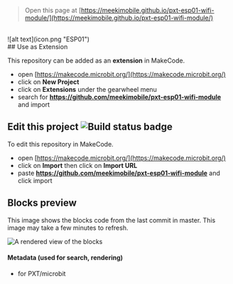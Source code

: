 
> Open this page at [https://meekimobile.github.io/pxt-esp01-wifi-module/](https://meekimobile.github.io/pxt-esp01-wifi-module/)
<br/>
![alt text](icon.png "ESP01")
<br/>
## Use as Extension

This repository can be added as an **extension** in MakeCode.

* open [https://makecode.microbit.org/](https://makecode.microbit.org/)
* click on **New Project**
* click on **Extensions** under the gearwheel menu
* search for **https://github.com/meekimobile/pxt-esp01-wifi-module** and import

## Edit this project ![Build status badge](https://github.com/meekimobile/pxt-esp01-wifi-module/workflows/MakeCode/badge.svg)

To edit this repository in MakeCode.

* open [https://makecode.microbit.org/](https://makecode.microbit.org/)
* click on **Import** then click on **Import URL**
* paste **https://github.com/meekimobile/pxt-esp01-wifi-module** and click import

## Blocks preview

This image shows the blocks code from the last commit in master.
This image may take a few minutes to refresh.

![A rendered view of the blocks](https://github.com/meekimobile/pxt-esp01-wifi-module/raw/master/.github/makecode/blocks.png)

#### Metadata (used for search, rendering)

* for PXT/microbit
<script src="https://makecode.com/gh-pages-embed.js"></script><script>makeCodeRender("{{ site.makecode.home_url }}", "{{ site.github.owner_name }}/{{ site.github.repository_name }}");</script>
